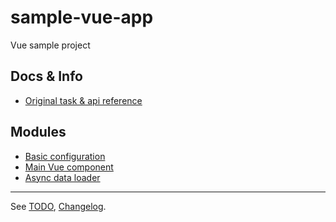 # sample-vue-app

Vue sample project

## Docs & Info

- [Original task & api reference](!Work/190204-RegRuSampleTask/190204-RegRuSampleTask.md)

## Modules

- [Basic configuration](src/config/site.js)
- [Main Vue component](src/components/Timezone.vue)
- [Async data loader](src/lib/TimezoneLoader.js)

---------------

See [TODO](TODO.md), [Changelog](CHANGELOG.md).
